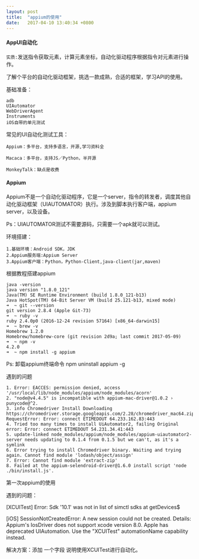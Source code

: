 ```yaml
---
layout: post
title:  "appium的使用"
date:   2017-04-10 13:40:34 +0800
---
```


#### AppUI自动化

`实质:`发送指令获取元素，计算元素坐标，自动化驱动程序根据指令对元素进行操作。

了解个平台的自动化驱动框架，挑选一款成熟，合适的框架，学习API的使用。

基础准备：
	
	adb
	UIAutomator
	WebDriverAgent
	Instruments
	iOS自带的单元测试

常见的UI自动化测试工具：
	
	Appium：多平台，支持多语言，开源,学习资料全
	
	Macaca：多平台，支持JS／Python，半开源
	
	MonkeyTalk：缺点是收费

#### Appium

Appium不是一个自动化驱动程序，它是一个server，指令的转发者，调度其他自动化驱动框架（UIAUTOMATOR）执行。涉及到脚本执行客户端，appium server，以及设备。

Ps：UIAUTOMATOR测试不需要源码，只需要一个apk就可以测试。

环境搭建：

	1.基础环境：Android SDK，JDK
	2.Appium服务端:Appium Server
	3.Appium客户端：Python，Python-Client,java-client(jar,maven)

根据教程搭建appium

	java -version
	java version "1.8.0_121"
	Java(TM) SE Runtime Environment (build 1.8.0_121-b13)
	Java HotSpot(TM) 64-Bit Server VM (build 25.121-b13, mixed mode)
	➜  ~ git --version
	git version 2.8.4 (Apple Git-73)
	➜  ~ ruby -v
	ruby 2.4.0p0 (2016-12-24 revision 57164) [x86_64-darwin15]
	➜  ~ brew -v
	Homebrew 1.2.0
	Homebrew/homebrew-core (git revision 2d9a; last commit 2017-05-09)
	➜  ~ npm -v
	4.2.0
	➜  ~ npm install -g appium


Ps: 卸载appium终端命令 npm uninstall appium -g

遇到的问题

	1. Error: EACCES: permission denied, access '/usr/local/lib/node_modules/appium/node_modules/acorn'
	2. "node@v4.4.5" is incompatible with appium-mac-driver@1.0.2 › punycode@^2.
	3. info Chromedriver Install Downloading https://chromedriver.storage.googleapis.com/2.28/chromedriver_mac64.zip...
	RequestError: Error: connect ETIMEDOUT 64.233.162.83:443
	4. Tried too many times to install UiAutomator2, failing Original error: Error: connect ETIMEDOUT 54.231.34.41:443
	5. update-linked node_modules/appium/node_modules/appium-uiautomator2-server needs updating to 0.1.4 from 0.1.5 but we can't, as it's a symlink
	6. Error trying to install Chromedriver binary. Waiting and trying again. Cannot find module 'lodash/object/assign'
	7. Error: Cannot find module 'extract-zip'
	8. Failed at the appium-selendroid-driver@1.6.0 install script 'node ./bin/install.js'.

第一次appium的使用

遇到的问题：

[XCUITest] Error: Sdk '10.1' was not in list of simctl sdks at getDevices$ 

[iOS] SessionNotCreatedError: A new session could not be created. Details: Appium's IosDriver does not support xcode version 8.0. Apple has deprecated UIAutomation. Use the "XCUITest" automationName capability instead.

解决方案：添加 一个字段 说明使用XCUITest进行自动化。


